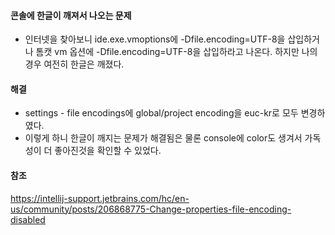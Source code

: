 #### 콘솔에 한글이 깨져서 나오는 문제
- 인터넷을 찾아보니 ide.exe.vmoptions에 -Dfile.encoding=UTF-8을 삽입하거나 톰캣 vm 옵션에 -Dfile.encoding=UTF-8을 삽입하라고 나온다. 하지만 나의 경우 여전히 한글은 깨졌다. 

#### 해결
- settings - file encodings에 global/project encoding을 euc-kr로 모두 변경하였다.
- 이렇게 하니 한글이 깨지는 문제가 해결됨은 물론 console에 color도 생겨서 가독성이 더 좋아진것을 확인할 수 있었다.


#### 참조
https://intellij-support.jetbrains.com/hc/en-us/community/posts/206868775-Change-properties-file-encoding-disabled